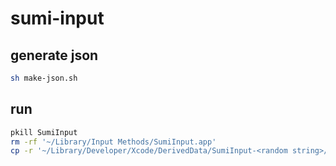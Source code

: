 # sumi-input

## generate json

```sh
sh make-json.sh
```

## run

```sh
pkill SumiInput
rm -rf '~/Library/Input Methods/SumiInput.app'
cp -r '~/Library/Developer/Xcode/DerivedData/SumiInput-<random string>/Build/Products/Debug/SumiInput.app' '~/Library/Input Methods/SumiInput.app'
```
